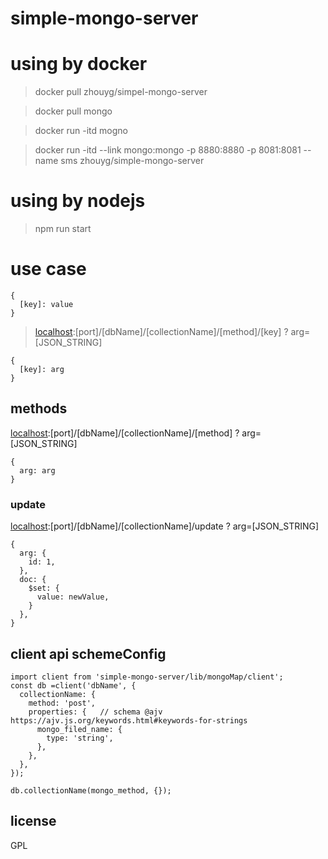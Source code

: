 # simple-mongo-server

# using by docker

> docker pull zhouyg/simpel-mongo-server

> docker pull mongo

> docker run -itd mogno

> docker run -itd --link mongo:mongo -p 8880:8880 -p 8081:8081 --name sms zhouyg/simple-mongo-server

# using by nodejs

> npm run start

# use case

> [localhost]:[port]/[dbName]/[collectionName]/[method]/[key]/[value]

```
{
  [key]: value
}
```

> [localhost]:[port]/[dbName]/[collectionName]/[method]/[key] ? arg=[JSON_STRING]



```
{
  [key]: arg
}
```

## methods

[localhost]:[port]/[dbName]/[collectionName]/[method] ? arg=[JSON_STRING]

```
{
  arg: arg
}
```
### update

[localhost]:[port]/[dbName]/[collectionName]/update ? arg=[JSON_STRING]

```
{
  arg: {
    id: 1,
  },
  doc: {
    $set: {
      value: newValue,
    }
  },
}
```

## client api schemeConfig

```
import client from 'simple-mongo-server/lib/mongoMap/client';
const db =client('dbName', {
  collectionName: {
    method: 'post',
    properties: {   // schema @ajv https://ajv.js.org/keywords.html#keywords-for-strings
      mongo_filed_name: {
        type: 'string',
      },
    },
  },
});

db.collectionName(mongo_method, {});

```

## license

GPL
